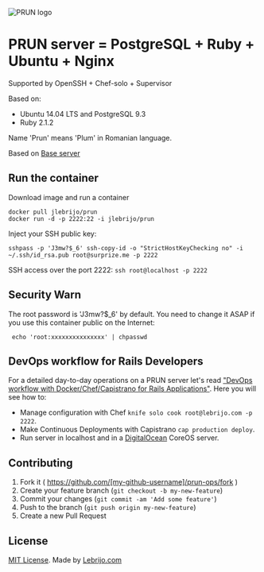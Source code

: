 ![PRUN logo](http://blog.lebrijo.com/wp-content/uploads/2014/10/logo-plumbadge-150x150.png)

# PRUN server = PostgreSQL + Ruby + Ubuntu + Nginx

Supported by OpenSSH + Chef-solo + Supervisor

Based on:

* Ubuntu 14.04 LTS and PostgreSQL 9.3
* Ruby 2.1.2

Name 'Prun' means 'Plum' in Romanian language.

Based on [Base server](https://registry.hub.docker.com/u/jlebrijo/base/)

## Run the container

Download image and run a container

```
docker pull jlebrijo/prun
docker run -d -p 2222:22 -i jlebrijo/prun
```

Inject your SSH public key:

```
sshpass -p 'J3mw?$_6' ssh-copy-id -o "StrictHostKeyChecking no" -i ~/.ssh/id_rsa.pub root@surprize.me -p 2222
```

SSH access over the port 2222: `ssh root@localhost -p 2222`

## Security Warn

The root password is 'J3mw?$_6' by default. You need to change it ASAP if you use this container public on the Internet:

```
 echo 'root:xxxxxxxxxxxxxxx' | chpasswd
```
 
## DevOps workflow for Rails Developers

For a detailed day-to-day operations on a PRUN server let's read ["DevOps workflow with Docker/Chef/Capistrano for Rails Applications"](http://blog.lebrijo.com/?p=587). Here you will see how to:

* Manage configuration with Chef `knife solo cook root@lebrijo.com -p 2222`.
* Make Continuous Deployments with Capistrano `cap production deploy`.
* Run server in localhost and in a [DigitalOcean](https://www.digitalocean.com/?refcode=704e0b409e24) CoreOS server.

## Contributing

1. Fork it ( https://github.com/[my-github-username]/prun-ops/fork )
2. Create your feature branch (`git checkout -b my-new-feature`)
3. Commit your changes (`git commit -am 'Add some feature'`)
4. Push to the branch (`git push origin my-new-feature`)
5. Create a new Pull Request

## License

[MIT License](http://opensource.org/licenses/MIT). Made by [Lebrijo.com](http://lebrijo.com)

